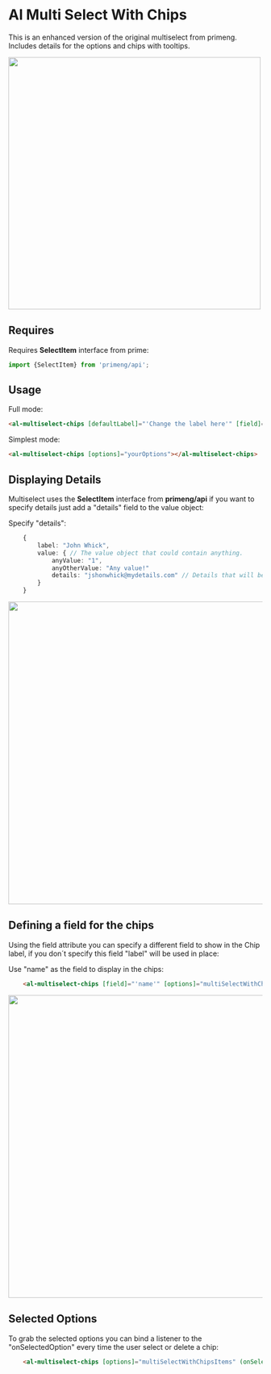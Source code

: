 # Al Multi Select With Chips

This is an enhanced version of the original multiselect from primeng. Includes details for the options
and chips with tooltips.

<img src="https://algithub.pd.alertlogic.net/storage/user/280/files/1d08106e-c8ee-11e9-92a3-405f83f98537" width="500"/>

## Requires

Requires **SelectItem** interface from prime:

```typescript
import {SelectItem} from 'primeng/api';
```

## Usage

Full mode:

```html
<al-multiselect-chips [defaultLabel]="'Change the label here'" [field]="'optionalFieldToDisplayForChips'" [options]="yourOptions" (onSelectedOption)="selectOption($event)"></al-multiselect-chips>
```

Simplest mode:

```html
<al-multiselect-chips [options]="yourOptions"></al-multiselect-chips>
```

## Displaying Details

Multiselect uses the **SelectItem** interface from **primeng/api** if you want to specify details just
add a "details" field to the value object:

Specify "details":

```typescript
    {
        label: "John Whick",
        value: { // The value object that could contain anything.
            anyValue: "1",
            anyOtherValue: "Any value!"
            details: "jshonwhick@mydetails.com" // Details that will be displayed at bottom.
        }
    }
```

<img src="https://algithub.pd.alertlogic.net/storage/user/280/files/01538e64-c8e6-11e9-9b00-7aa82b1ea44f" width="600"/>

## Defining a field for the chips

Using the field attribute you can specify a different field to show in the Chip label, if you don´t specify this field "label" will be used in place:

Use "name" as the field to display in the chips:

```html
    <al-multiselect-chips [field]="'name'" [options]="multiSelectWithChipsItems"></al-multiselect-chips>
```

<img src="https://algithub.pd.alertlogic.net/storage/user/280/files/1046394e-c8e6-11e9-88fd-a0ad9bb8ef4a" width="600"/>

## Selected Options

To grab the selected options you can bind a listener to the "onSelectedOption" every time the user select or delete a chip:

```html
    <al-multiselect-chips [options]="multiSelectWithChipsItems" (onSelectedOption)="selectOption($event)"></al-multiselect-chips>
```
